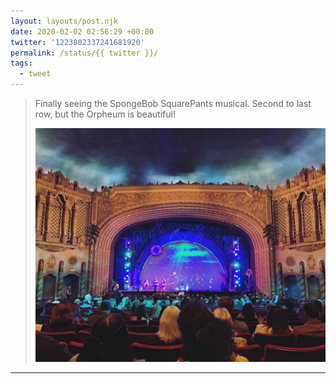 ```yaml
---
layout: layouts/post.njk
date: 2020-02-02 02:56:29 +00:00
twitter: '1223802337241681920'
permalink: /status/{{ twitter }}/
tags: 
  - tweet
---
```


> Finally seeing the SpongeBob SquarePants musical. Second to last row, but the Orpheum is beautiful! 
> 
> ![Interior of the Orpheum theatre, intricate architecture, a fake sky, and a bright stage.](/img/1223802337241681920-EPvRupeU8AIWjZu.jpg)

---
